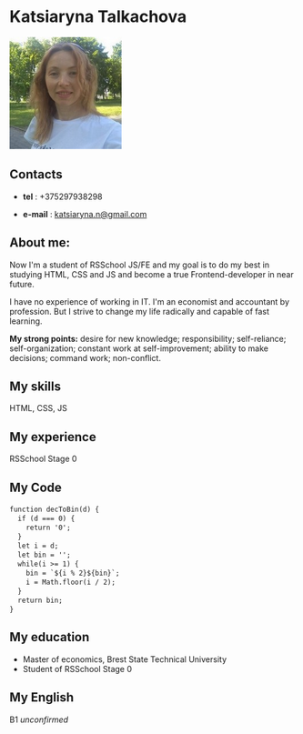 # Katsiaryna Talkachova
![Foto](./images/myfoto2.jpg)

## Contacts

* **tel** : +375297938298

* **e-mail** : katsiaryna.n@gmail.com

## About me:
Now I'm a student of RSSchool JS/FE and my goal is to do my best in studying HTML, CSS and JS and become a true Frontend-developer in near future.

I have no experience of working in IT. I'm an economist and accountant by profession. But I strive to change my life radically and capable of fast learning.

**My strong points:** desire for new knowledge; responsibility; self-reliance; self-organization; constant work at self-improvement; ability to make decisions; command work; non-conflict.

## My skills
 HTML, CSS, JS

## My experience
 RSSchool Stage 0

## My Code
````
function decToBin(d) {
  if (d === 0) {
    return '0';
  }  
  let i = d;
  let bin = '';
  while(i >= 1) {
    bin = `${i % 2}${bin}`;
    i = Math.floor(i / 2);
  }
  return bin;
}
````

## My education
* Master of economics, Brest State Technical University
* Student of RSSchool Stage 0

## My English 
B1 *unconfirmed*